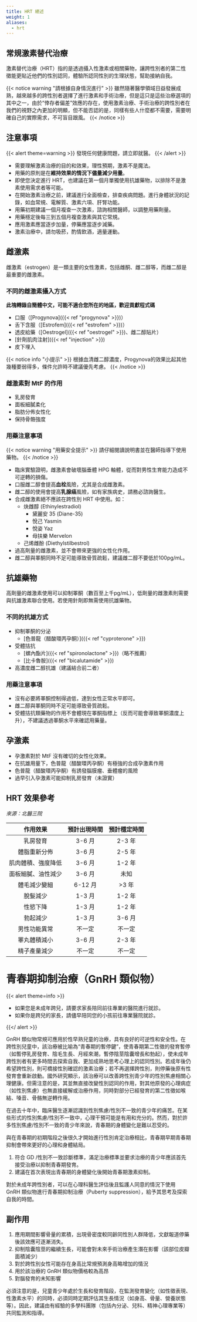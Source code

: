 ```yaml
---
title: HRT 總述
weight: 1
aliases:
  - hrt
---
```

## 常規激素替代治療

激素替代治療（HRT）指的是透過攝入性激素或相關藥物，讓跨性別者的第二性徵能更貼近他們的性別認同，體驗所認同性別的生理狀態，幫助接納自我。

{{< notice warning "請根據自身情況進行" >}}
雖然隨著醫學領域日益發展成熟，越來越多的跨性別者選擇了進行激素和手術治療，但是這只是這些治療選項的其中之一，由於“倖存者偏差”效應的存在，使用激素治療、手術治療的跨性別者在我們的視野之內更加的明顯，但不能否認的是，同樣有些人什麼都不需要，需要明確自己的實際需求，不可盲目跟風。
{{< /notice >}}

## 注意事項

{{< alert theme=warning >}}
發現任何健康問題，請立即就醫。
{{< /alert >}}

- 需要理解激素治療的目的和效果，理性預期，激素不是魔法。
- 用藥的原則是在**維持效果的情況下儘量減少用量**。
- 即使您決定進行 HRT，也建議在第一個月單獨使用抗雄藥物，以排除不是激素使用需求者等可能。
- 在開始激素治療之前，建議進行全面檢查，排查疾病問題。進行身體狀況的記錄，如血常規、電解質、激素六項、肝腎功能。
- 用藥初期建議一個月複查一次激素，諮詢相關醫師，以調整用藥劑量。
- 用藥穩定後每三到五個月複查激素與其它常規。
- 應用激素應當逐步加量，停藥應當逐步減藥。
- 激素治療中，請勿吸菸，酌情飲酒，適量運動。

## 雌激素

雌激素（estrogen）是一類主要的女性激素，包括雌酮、雌二醇等，而雌二醇是最重要的雌激素。

### 不同的雌激素攝入方式

**此塊轉錄自簡體中文，可能不適合您所在的地區，歡迎貢獻程式碼**

- 口服（[Progynova]({{< ref "progynova" >}})）
- 舌下含服（[Estrofem]({{< ref "estrofem" >}})）
- 透皮給藥（[Oestrogel]({{< ref "oestrogel" >}})、雌二醇貼片）
- [針劑肌肉注射]({{< ref "injection" >}})
- 皮下埋入

{{< notice info "小提示" >}}
根據血清雌二醇濃度，Progynova的效果比起其他幾種要弱得多，條件允許時不建議優先考慮。
{{< /notice >}}

### 雌激素對 MtF 的作用

- 乳房發育
- 面板細膩柔化
- 脂肪分佈女性化
- 保持骨骼強度

### 用藥注意事項

{{< notice warning "用藥安全提示" >}}
請仔細閱讀說明書並在醫師指導下使用藥物。
{{< /notice >}}

- 臨床實驗證明，雌激素會破壞腦垂體 HPG 軸體，從而對男性生育能力造成不可逆轉的損傷。
- 口服雌二醇會提高**血栓**風險，尤其是合成雌激素。
- 雌二醇的使用會提高**乳腺癌**風險，如有家族病史，請務必諮詢醫生。
- 合成雌激素絕不應該在跨性別 HRT 中使用。如：
  - 炔雌醇 (Ethinylestradiol)
    - 黛麗安 35 (Diane-35)
    - 悅己 Yasmin
    - 悅姿 Yaz
    - 母扶樂 Mervelon
  - 己烯雌酚 (Diethylstilbestrol)
- 過高劑量的雌激素，並不會帶來更強的女性化作用。
- 雌二醇與睪酮同時不足可能導致骨質疏鬆，建議雌二醇不要低於100pg/mL。

## 抗雄藥物

高劑量的雌激素使用可以抑制睪酮（數百至上千pg/mL），低劑量的雌激素則需要與抗雄激素聯合使用。若使用針劑即無需使用抗雄藥物。

### 不同的抗雄方式

- 抑制睪酮的分泌
  - [色普龍（醋酸環丙孕酮）]({{< ref "cyproterone" >}})
- 受體拮抗
  - [螺內酯片]({{< ref "spironolactone" >}})（略不推薦）
  - [比卡魯胺]({{< ref "bicalutamide" >}})
- 高濃度雌二醇抗雄（建議結合前二者）

### 用藥注意事項

- 沒有必要將睪酮控制得過低，達到女性正常水平即可。
- 雌二醇與睪酮同時不足可能導致骨質疏鬆。
- 受體拮抗類藥物的作用不會體現在睪酮指標上（反而可能會導致睪酮濃度上升），不建議透過睪酮水平來確認用藥量。

## 孕激素

- 孕激素對於 MtF 沒有確切的女性化效果。
- 在抗雄用量下，色普龍（醋酸環丙孕酮）有極強的合成孕激素作用
- 色普龍（醋酸環丙孕酮）有誘發腦膜瘤、垂體瘤的風險
- 過早引入孕激素可能抑制乳房發育（未證實）

## HRT 效果參考

_來源：北醫三院_

|      作用效果      | 預計出現時間 | 預計穩定時間 |
| :----------------: | :----------: | :----------: |
|      乳房發育      |    3-6 月    |    2-3 年    |
|    體脂重新分佈    |    3-6 月    |    2-5 年    |
| 肌肉體積、強度降低 |    3-6 月    |    1-2 年    |
| 面板細膩、油性減少 |    3-6 月    |     未知     |
|    體毛減少變細    |   6-12 月    |    >3 年     |
|      脫髮減少      |    1-3 月    |    1-2 年    |
|      性慾下降      |    1-3 月    |    1-2 年    |
|      勃起減少      |    1-3 月    |    3-6 月    |
|    男性功能異常    |    不一定    |    不一定    |
|    睪丸體積減小    |    3-6 月    |    2-3 年    |
|    精子產量減少    |    不一定    |    不一定    |

# 青春期抑制治療（GnRH 類似物）

{{< alert theme=info >}}

- 如果您是未成年跨兒，請要求家長陪同前往專業的醫院進行就診。
- 如果你是跨兒的家長，請儘早陪同您的小孩前往專業醫院就診。

{{</ alert >}}

GnRH 類似物常規可應用於性早熟兒童的治療，具有良好的可逆性和安全性。在跨性別兒童中，該治療被比喻為“青春期的暫停鍵”，使青春期第二性徵的發育暫停（如暫停乳房發育、陰毛生長、月經來潮，暫停陰莖陰囊增長和勃起），使未成年跨性別者有更多時間去探索自我、更加成熟地思考心理上的認同性別。若成年後仍希望跨性別，則可橋接性別確認的激素治療；若不再選擇跨性別，則停藥後原有性發育會重新啟動。國外研究顯示，該治療可以改善跨性別青少年的性別焦慮相關心理健康。但需注意的是，其並無直接改變性別認同的作用，對其他原發的心理病症（如性別焦慮）也無直接緩解或治療作用，同時對部分已經發育的第二性徵如喉結、嗓音、骨骼無逆轉作用。

在過去十年中，臨床醫生逐漸認識到性別焦慮/性別不一致的青少年的痛苦。在某些形式的性別焦慮/性別不一致中，心理干預可能是有用和充分的。然而，對於許多性別焦慮/性別不一致的青少年來說，青春期的身體變化是難以忍受的。

與在青春期的初期階段之後很久才開始進行性別肯定治療相比，青春期早期青春期抑制會帶來更好的心理和身體結局。

1. 符合 GD /性別不一致診斷標準，滿足治療標準並要求治療的青少年應該首先接受治療以抑制青春期發育。
2. 建議在首次表現出青春期的身體變化後開始青春期激素抑制。

對於未成年跨性別者，可以在心理科醫生評估後且監護人同意的情況下使用 GnRH 類似物進行青春期抑制治療（Puberty suppression），給予其思考及探索自我的時間。

## 副作用

1. 應用期間影響骨量的累積，出現骨密度較同齡同性別人群降低，文獻報道停藥後該效應可逐漸消失。
2. 抑制陰囊陰莖的繼續生長，可能會對未來手術治療產生潛在影響（該部位皮瓣面積減少）
3. 對於跨性別女性可能存在身高比常規預測身高略增加的情況
4. 用於該治療的 GnRH 類似物價格較為高昂
5. 對腦發育的未知影響

必須注意的是，兒童青少年處於生長和發育階段，在監測發育變化（如性徵表現、性激素水平）的同時，必須同時定期評估其生長情況（如身高、骨量、營養狀態等）。因此，建議由有經驗的多學科團隊（包括內分泌、兒科、精神心理專業等）共同監測和指導。
